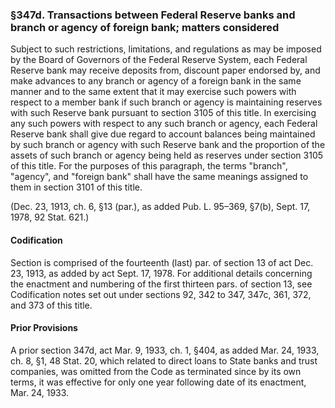 ### §347d. Transactions between Federal Reserve banks and branch or agency of foreign bank; matters considered ###

Subject to such restrictions, limitations, and regulations as may be imposed by the Board of Governors of the Federal Reserve System, each Federal Reserve bank may receive deposits from, discount paper endorsed by, and make advances to any branch or agency of a foreign bank in the same manner and to the same extent that it may exercise such powers with respect to a member bank if such branch or agency is maintaining reserves with such Reserve bank pursuant to section 3105 of this title. In exercising any such powers with respect to any such branch or agency, each Federal Reserve bank shall give due regard to account balances being maintained by such branch or agency with such Reserve bank and the proportion of the assets of such branch or agency being held as reserves under section 3105 of this title. For the purposes of this paragraph, the terms "branch", "agency", and "foreign bank" shall have the same meanings assigned to them in section 3101 of this title.

(Dec. 23, 1913, ch. 6, §13 (par.), as added Pub. L. 95–369, §7(b), Sept. 17, 1978, 92 Stat. 621.)

#### Codification ####

Section is comprised of the fourteenth (last) par. of section 13 of act Dec. 23, 1913, as added by act Sept. 17, 1978. For additional details concerning the enactment and numbering of the first thirteen pars. of section 13, see Codification notes set out under sections 92, 342 to 347, 347c, 361, 372, and 373 of this title.

#### Prior Provisions ####

A prior section 347d, act Mar. 9, 1933, ch. 1, §404, as added Mar. 24, 1933, ch. 8, §1, 48 Stat. 20, which related to direct loans to State banks and trust companies, was omitted from the Code as terminated since by its own terms, it was effective for only one year following date of its enactment, Mar. 24, 1933.